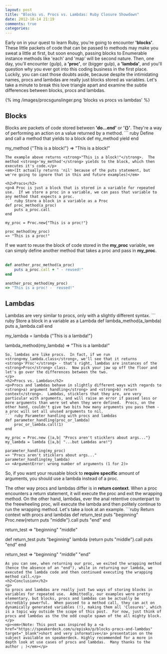 ```yaml
---
layout: post
title: "Blocks vs. Procs vs. Lambdas: Ruby Closure Showdown"
date: 2012-10-14 21:19
comments: true
categories: 
---
```


<p>Early on in your quest to learn Ruby, you're going to encounter <strong>'blocks'</strong>.  These little packets of code that can be passed to methods may make you sweat a little at first, but soon enough, passing blocks to Enumerable instance methods like 'each' and 'map' will be second nature.  Then, one day, you'll encounter (gulp), a <strong>'proc'</strong>, or (bigger gulp), a <strong>'lambda'</strong>, and you'll question why you ever got into this coding business in the first place.  Luckily, you can cast those doubts aside, because despite the intimidating names, procs and lambdas are really just blocks stored as variables.  Let's take a minute to break this love triangle apart and examine the subtle differences between blocks, procs and lambdas.</p>
{% img /images/procsgunslinger.png 'blocks vs procs vs lambdas' %}
<h2>Blocks</h2>
<p>Blocks are packets of code stored between <strong>'do...end'</strong> or <strong>'{}'</strong>.  They're a way of performing an action on a value returned by a method.
``` ruby Define and call a method that yields to a block
def my_method
	yield
end

my_method {"This is a block!"}
=> "This is a block!"
```
The example above returns <strong>"This is a block!"</strong>.  The method <strong>'my_method'</strong> yields to the block, which then executes it's code.</p>
<em>(It actually returns 'nil' because of the puts statement, but we're going to ignore that in this and future examples)</em>

<h2>Procs</h2>
<p>A Proc is just a block that is stored in a variable for repeated use.  If we store a proc in a variable, we can pass that variable to any method that expects a proc.
``` ruby Store a block in a variable as a Proc 
def proc_method(a_proc)
	puts a_proc.call
end

my_proc = Proc.new{"This is a proc!"}

proc_method(my_proc)
=> "This is a proc!"
```
If we want to reuse the block of code stored in the <strong>my_proc</strong> variable, we can simply define another method that takes a proc and pass in <strong>my_proc</strong>.</br></br>
``` ruby Pass the same proc to another method
def another_proc_method(a_proc)
	puts a_proc.call + " - reused!"
end

another_proc_method(my_proc)
=> "This is a proc! -  reused!"
```
</p>
<h2>Lambdas</h2>
<p>
Lambdas are very similar to procs, only with a slightly different syntax.
``` ruby Store a block in a variable as a Lambda
def lambda_method(a_lambda)
	puts a_lambda.call
end

my_lambda = lambda {"This is a lambda!"}

lambda_method(my_lambda)
=> "This is a lambda!"
```
So, lambdas are like procs.  In fact, if we run <strong>my_lambda.class</strong>, we'll see that it returns <strong>'Proc'</strong> - that's right, lambdas are instances of the <strong>Proc</strong> class.  Now pick your jaw up off the floor and let's go over the differences between the two.
</p>
<h2>Procs vs. Lambdas</h2>
<p>Procs and lambdas behave in slightly different ways with regards to <strong>a) argument handling</strong> and <strong>b) return context</strong>.  Lambdas, sticklers that they are, are very particular with arguments, and will raise an error if passed less or more arguments than were set when they were defined.  Procs, on the other hand, couldn't give two bits how many arguments you pass them - a proc will set all unused arguments to nil.
``` ruby Parameter handling with procs and lambdas
def parameter_handling(proc_or_lambda)
	proc_or_lambda.call(1)
end

my_proc = Proc.new {|a,b| "Procs aren't sticklers about args..."}
my_lambda = lambda {|a,b| "...but Lambdas are!"}

parameter_handling(my_proc)
=> "Procs aren't sticklers about args..."
parameter_handling(my_lambda)
=> <ArgumentError: wrong number of arguments (1 for 2)>
```
So, if you want your reusable block to <strong>require specific</strong> amount of arguments, you should use a lambda instead of a proc.</p>
<p>The other way procs and lambdas differ is in <strong>return context</strong>.  When a proc encounters a return statement, it will execute the proc and exit the wrapping method.  On the other hand, lambdas, ever the anal retentive counterpart to the freewheeling proc, will execute the lambda and then politely continue to run the wrapping method.  Let's take a look at an example.
```ruby Return context with procs and lambdas
def return_test
	puts "beginning"
	Proc.new{return puts "middle"}.call
	puts "end"
end

return_test
=> "beginning"
	 "middle"

def return_test
	puts "beginning"
	lambda {return puts "middle"}.call
	puts "end"
end

return_test
=> "beginning"
	 "middle"
	 "end"
```
As you can see, when returning our proc, we exited the wrapping method (hence the absence of an "end"), while in returning our lambda, we executed the lambda code and then continued executing the wrapping method call.</p>
<h2>Conclusion</h2>
<p>
So procs and lambdas are really just two ways of storing blocks in variables for repeated use.  Admittedly, our examples were pretty elementary, but blocks, procs and lambdas can be actually be incredibly powerful.  When passed to a method call, they can act on dynamically generated variables (!), making them all 'Closures', which is a topic way outside the scope of this post.  For now, just think of procs and lambdas as the the odd couple spawn of the all mighty block.
</p>
<p><em>(Note: This post was inspired by a <a href="https://speakerdeck.com/u/episko/p/blocks-procs-and-lambdas" target="_blank">short and very informative</a> presentation on the subject available on speakerdeck. Highly recommended for a more in depth look at use cases of procs and lambdas.  Many thanks to the author ; )</em></p>








